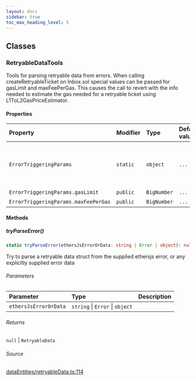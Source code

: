 ```yaml
---
layout: docs
sidebar: true
toc_max_heading_level: 5
---
```


## Classes

### RetryableDataTools

Tools for parsing retryable data from errors.
When calling createRetryableTicket on Inbox.sol special values
can be passed for gasLimit and maxFeePerGas. This causes the call to revert
with the info needed to estimate the gas needed for a retryable ticket using
L1ToL2GasPriceEstimator.

#### Properties

| Property                             | Modifier | Type        | Default value | Description                                                                                                        |
| :----------------------------------- | :------- | :---------- | :------------ | :----------------------------------------------------------------------------------------------------------------- |
| `ErrorTriggeringParams`              | `static` | `object`    | `...`         | The parameters that should be passed to createRetryableTicket in order to induce<br />a revert with retryable data |
| `ErrorTriggeringParams.gasLimit`     | `public` | `BigNumber` | `...`         | -                                                                                                                  |
| `ErrorTriggeringParams.maxFeePerGas` | `public` | `BigNumber` | `...`         | -                                                                                                                  |

#### Methods

##### tryParseError()

```ts
static tryParseError(ethersJsErrorOrData: string | Error | object): null | RetryableData
```

Try to parse a retryable data struct from the supplied ethersjs error, or any explicitly supplied error data

###### Parameters

| Parameter             | Type                            | Description |
| :-------------------- | :------------------------------ | :---------- |
| `ethersJsErrorOrData` | `string` \| `Error` \| `object` |             |

###### Returns

`null` \| `RetryableData`

###### Source

[dataEntities/retryableData.ts:114](https://github.com/OffchainLabs/arbitrum-sdk/blob/d89535657484f4768d4009e0aecb95a7d5cbb9f5/src/lib/dataEntities/retryableData.ts#L114)
